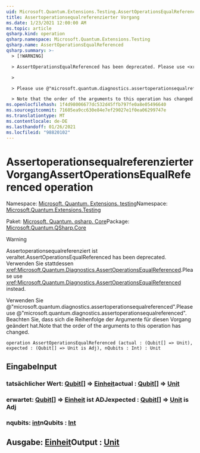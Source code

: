 ```yaml
---
uid: Microsoft.Quantum.Extensions.Testing.AssertOperationsEqualReferenced
title: Assertoperationsequalreferenzierter Vorgang
ms.date: 1/23/2021 12:00:00 AM
ms.topic: article
qsharp.kind: operation
qsharp.namespace: Microsoft.Quantum.Extensions.Testing
qsharp.name: AssertOperationsEqualReferenced
qsharp.summary: >-
  > [!WARNING]

  > AssertOperationsEqualReferenced has been deprecated. Please use <xref:Microsoft.Quantum.Diagnostics.AssertOperationsEqualReferenced> instead.

  >

  > Please use @"microsoft.quantum.diagnostics.assertoperationsequalreferenced".

  > Note that the order of the arguments to this operation has changed.
ms.openlocfilehash: 1f4d98006677dc532d45ffb797fe0a8e05496640
ms.sourcegitcommit: 71605ea9cc630e84e7ef29027e1f0ea06299747e
ms.translationtype: MT
ms.contentlocale: de-DE
ms.lasthandoff: 01/26/2021
ms.locfileid: "98820102"
---
```

# <a name="assertoperationsequalreferenced-operation"></a><span data-ttu-id="dd859-102">Assertoperationsequalreferenzierter Vorgang</span><span class="sxs-lookup"><span data-stu-id="dd859-102">AssertOperationsEqualReferenced operation</span></span>

<span data-ttu-id="dd859-103">Namespace: [Microsoft. Quantum. Extensions. testing](xref:Microsoft.Quantum.Extensions.Testing)</span><span class="sxs-lookup"><span data-stu-id="dd859-103">Namespace: [Microsoft.Quantum.Extensions.Testing](xref:Microsoft.Quantum.Extensions.Testing)</span></span>

<span data-ttu-id="dd859-104">Paket: [Microsoft. Quantum. qsharp. Core](https://nuget.org/packages/Microsoft.Quantum.QSharp.Core)</span><span class="sxs-lookup"><span data-stu-id="dd859-104">Package: [Microsoft.Quantum.QSharp.Core](https://nuget.org/packages/Microsoft.Quantum.QSharp.Core)</span></span>


> [!WARNING]
> <span data-ttu-id="dd859-105">Assertoperationsequalreferenziert ist veraltet.</span><span class="sxs-lookup"><span data-stu-id="dd859-105">AssertOperationsEqualReferenced has been deprecated.</span></span> <span data-ttu-id="dd859-106">Verwenden Sie stattdessen <xref:Microsoft.Quantum.Diagnostics.AssertOperationsEqualReferenced>.</span><span class="sxs-lookup"><span data-stu-id="dd859-106">Please use <xref:Microsoft.Quantum.Diagnostics.AssertOperationsEqualReferenced> instead.</span></span>
>
> <span data-ttu-id="dd859-107">Verwenden Sie @"microsoft.quantum.diagnostics.assertoperationsequalreferenced".</span><span class="sxs-lookup"><span data-stu-id="dd859-107">Please use @"microsoft.quantum.diagnostics.assertoperationsequalreferenced".</span></span>
> <span data-ttu-id="dd859-108">Beachten Sie, dass sich die Reihenfolge der Argumente für diesen Vorgang geändert hat.</span><span class="sxs-lookup"><span data-stu-id="dd859-108">Note that the order of the arguments to this operation has changed.</span></span>



```qsharp
operation AssertOperationsEqualReferenced (actual : (Qubit[] => Unit), expected : (Qubit[] => Unit is Adj), nQubits : Int) : Unit
```


## <a name="input"></a><span data-ttu-id="dd859-109">Eingabe</span><span class="sxs-lookup"><span data-stu-id="dd859-109">Input</span></span>

### <a name="actual--qubit--unit"></a><span data-ttu-id="dd859-110">tatsächlicher Wert: [Qubit](xref:microsoft.quantum.lang-ref.qubit)[] => [Einheit](xref:microsoft.quantum.lang-ref.unit)</span><span class="sxs-lookup"><span data-stu-id="dd859-110">actual : [Qubit](xref:microsoft.quantum.lang-ref.qubit)[] => [Unit](xref:microsoft.quantum.lang-ref.unit)</span></span> 




### <a name="expected--qubit--unit--is-adj"></a><span data-ttu-id="dd859-111">erwartet: [Qubit](xref:microsoft.quantum.lang-ref.qubit)[] => [Einheit](xref:microsoft.quantum.lang-ref.unit)  ist ADJ</span><span class="sxs-lookup"><span data-stu-id="dd859-111">expected : [Qubit](xref:microsoft.quantum.lang-ref.qubit)[] => [Unit](xref:microsoft.quantum.lang-ref.unit)  is Adj</span></span>




### <a name="nqubits--int"></a><span data-ttu-id="dd859-112">nqubits: [int](xref:microsoft.quantum.lang-ref.int)</span><span class="sxs-lookup"><span data-stu-id="dd859-112">nQubits : [Int](xref:microsoft.quantum.lang-ref.int)</span></span>





## <a name="output--unit"></a><span data-ttu-id="dd859-113">Ausgabe: [Einheit](xref:microsoft.quantum.lang-ref.unit)</span><span class="sxs-lookup"><span data-stu-id="dd859-113">Output : [Unit](xref:microsoft.quantum.lang-ref.unit)</span></span>

